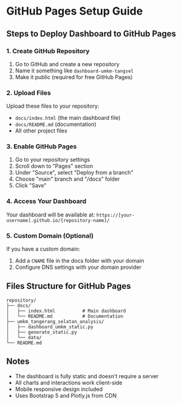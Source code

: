 # GitHub Pages Setup Guide

## Steps to Deploy Dashboard to GitHub Pages

### 1. Create GitHub Repository
1. Go to GitHub and create a new repository
2. Name it something like `dashboard-umkm-tangsel`
3. Make it public (required for free GitHub Pages)

### 2. Upload Files
Upload these files to your repository:
- `docs/index.html` (the main dashboard file)
- `docs/README.md` (documentation)
- All other project files

### 3. Enable GitHub Pages
1. Go to your repository settings
2. Scroll down to "Pages" section
3. Under "Source", select "Deploy from a branch"
4. Choose "main" branch and "/docs" folder
5. Click "Save"

### 4. Access Your Dashboard
Your dashboard will be available at:
`https://[your-username].github.io/[repository-name]/`

### 5. Custom Domain (Optional)
If you have a custom domain:
1. Add a `CNAME` file in the docs folder with your domain
2. Configure DNS settings with your domain provider

## Files Structure for GitHub Pages
```
repository/
├── docs/
│   ├── index.html          # Main dashboard
│   └── README.md           # Documentation
├── umkm_tangerang_selatan_analysis/
│   ├── dashboard_umkm_static.py
│   ├── generate_static.py
│   └── data/
└── README.md
```

## Notes
- The dashboard is fully static and doesn't require a server
- All charts and interactions work client-side
- Mobile responsive design included
- Uses Bootstrap 5 and Plotly.js from CDN
